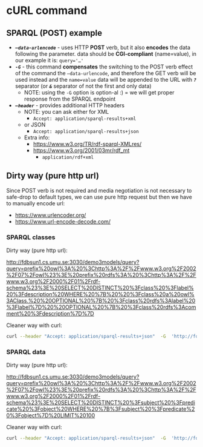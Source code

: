 # cURL command

## SPARQL (POST) example

+ ***`—data-urlencode`*** - uses HTTP **POST** verb, but it also **encodes** the data following the parameter. data should be **CGI-compliant** (name=value), in our example it is: `query='…'`
+ ***`-G`*** - this command **compensates** the switching to the POST verb effect of the command the `—data-urlencode`, and therefore the GET verb will be used instead and the `name=value` data will be appended to the URL with ***`?`*** separator (or ***`&`*** separator of not the first and only data)
  + NOTE: using the `-G` option is option-al :) = we will get proper response from the SPARQL endpoint
+ ***`—header`*** - provides additional HTTP headers
  + NOTE: you can ask either for XML
    + `Accept: application/sparql-results+xml`
  + or JSON
    + `Accept: application/sparql-results+json`
  + Extra info:
    + https://www.w3.org/TR/rdf-sparql-XMLres/
    + https://www.w3.org/2001/03mr/rdf_mt
      + `application/rdf+xml`

## Dirty way (pure http url)

Since POST verb is not required and media negotiation is not necessary to safe-drop to default types, we can use pure http request but then we have to manually encode url:

+ https://www.urlencoder.org/
+ https://www.url-encode-decode.com/

### SPARQL classes

Dirty way (pure http url): 

http://fdbsun1.cs.umu.se:3030/demo3models/query?query=prefix%20owl%3A%20%3Chttp%3A%2F%2Fwww.w3.org%2F2002%2F07%2Fowl%23%3E%20prefix%20rdfs%3A%20%3Chttp%3A%2F%2Fwww.w3.org%2F2000%2F01%2Frdf-schema%23%3E%20SELECT%20DISTINCT%20%3Fclass%20%3Flabel%20%3Fdescription%20WHERE%20%7B%20%20%3Fclass%20a%20owl%3AClass.%20%20OPTIONAL%20%7B%20%3Fclass%20rdfs%3Alabel%20%3Flabel%7D%20%20OPTIONAL%20%7B%20%3Fclass%20rdfs%3Acomment%20%3Fdescription%7D%7D

Cleaner way with curl:

```sh
curl --header "Accept: application/sparql-results+json"  -G  'http://fdbsun1.cs.umu.se:3030/demo3models/query' --data-urlencode query='prefix owl: <http://www.w3.org/2002/07/owl#> prefix rdfs: <http://www.w3.org/2000/01/rdf-schema#> SELECT DISTINCT ?class ?label ?description WHERE {  ?class a owl:Class.  OPTIONAL { ?class rdfs:label ?label}  OPTIONAL { ?class rdfs:comment ?description}}'
```

### SPARQL data

Dirty way (pure http url):

http://fdbsun1.cs.umu.se:3030/demo3models/query?query=prefix%20owl%3A%20%3Chttp%3A%2F%2Fwww.w3.org%2F2002%2F07%2Fowl%23%3E%20prefix%20rdfs%3A%20%3Chttp%3A%2F%2Fwww.w3.org%2F2000%2F01%2Frdf-schema%23%3E%20SELECT%20DISTINCT%20%3Fsubject%20%3Fpredicate%20%3Fobject%20WHERE%20%7B%3Fsubject%20%3Fpredicate%20%3Fobject%7D%20LIMIT%20100

Cleaner way with curl:

```sh
curl --header "Accept: application/sparql-results+json"  -G  'http://fdbsun1.cs.umu.se:3030/demo3models/query' --data-urlencode query='prefix owl: <http://www.w3.org/2002/07/owl#> prefix rdfs: <http://www.w3.org/2000/01/rdf-schema#> SELECT DISTINCT ?subject ?predicate ?object WHERE {?subject ?predicate ?object} LIMIT 100'
```